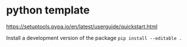 # python template

https://setuptools.pypa.io/en/latest/userguide/quickstart.html

Install a development version of the package
`pip install --editable .`
